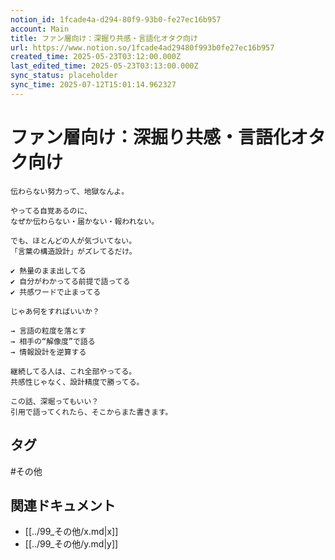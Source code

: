 ```yaml
---
notion_id: 1fcade4a-d294-80f9-93b0-fe27ec16b957
account: Main
title: ファン層向け：深掘り共感・言語化オタク向け
url: https://www.notion.so/1fcade4ad29480f993b0fe27ec16b957
created_time: 2025-05-23T03:12:00.000Z
last_edited_time: 2025-05-23T03:13:00.000Z
sync_status: placeholder
sync_time: 2025-07-12T15:01:14.962327
---
```

# ファン層向け：深掘り共感・言語化オタク向け

```plain text
伝わらない努力って、地獄なんよ。

やってる自覚あるのに、
なぜか伝わらない・届かない・報われない。

でも、ほとんどの人が気づいてない。
「言葉の構造設計」がズレてるだけ。

✔ 熱量のまま出してる
✔ 自分がわかってる前提で語ってる
✔ 共感ワードで止まってる

じゃあ何をすればいいか？

→ 言語の粒度を落とす
→ 相手の“解像度”で語る
→ 情報設計を逆算する

継続してる人は、これ全部やってる。
共感性じゃなく、設計精度で勝ってる。

この話、深堀ってもいい？
引用で語ってくれたら、そこからまた書きます。
```

## タグ

#その他 

## 関連ドキュメント

- [[../99_その他/x.md|x]]
- [[../99_その他/y.md|y]]
